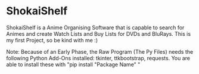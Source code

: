 # ShokaiShelf
ShokaiShelf is a Anime Organising Software that is capable to search for Animes and create Watch Lists and Buy Lists for DVDs and  BluRays. This is my first Project, so be kind with me :)

Note: Because of an Early Phase, the Raw Program (The Py Files) needs the following Python Add-Ons installed: tkinter, ttkbootstrap, requests. 
You are able to install these with "pip install "Package Name" "
